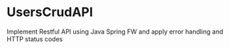# UsersCrudAPI
Implement Restful API using Java Spring FW and apply error handling and HTTP status codes
